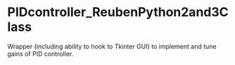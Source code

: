 # PIDcontroller_ReubenPython2and3Class
Wrapper (including ability to hook to Tkinter GUI) to implement and tune gains of PID controller.

